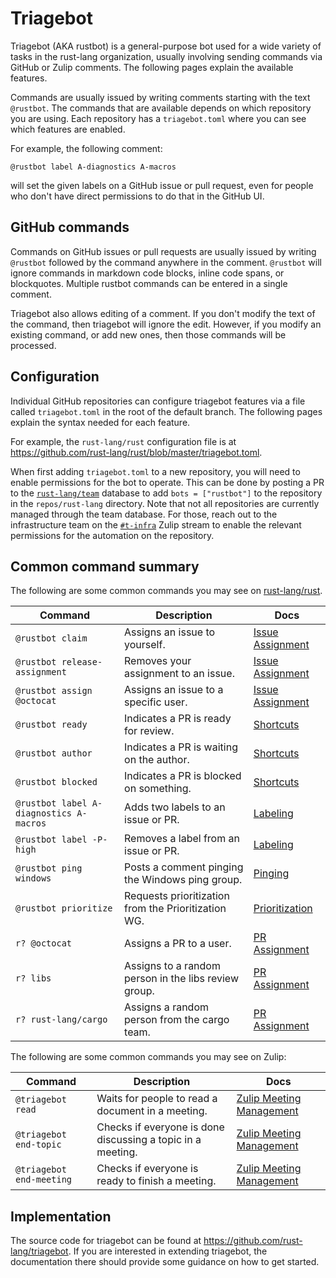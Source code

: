 # Triagebot

Triagebot (AKA rustbot) is a general-purpose bot used for a wide variety of tasks in the rust-lang organization, usually involving sending commands via GitHub or Zulip comments.
The following pages explain the available features.

Commands are usually issued by writing comments starting with the text `@rustbot`.
The commands that are available depends on which repository you are using.
Each repository has a `triagebot.toml` where you can see which features are enabled.

For example, the following comment:

```text
@rustbot label A-diagnostics A-macros
```

will set the given labels on a GitHub issue or pull request, even for people who don't have direct permissions to do that in the GitHub UI.

## GitHub commands

Commands on GitHub issues or pull requests are usually issued by writing `@rustbot` followed by the command anywhere in the comment.
`@rustbot` will ignore commands in markdown code blocks, inline code spans, or blockquotes.
Multiple rustbot commands can be entered in a single comment.

Triagebot also allows editing of a comment.
If you don't modify the text of the command, then triagebot will ignore the edit.
However, if you modify an existing command, or add new ones, then those commands will be processed.

## Configuration

Individual GitHub repositories can configure triagebot features via a file called `triagebot.toml` in the root of the default branch.
The following pages explain the syntax needed for each feature.

For example, the `rust-lang/rust` configuration file is at <https://github.com/rust-lang/rust/blob/master/triagebot.toml>.

When first adding `triagebot.toml` to a new repository, you will need to enable permissions for the bot to operate.
This can be done by posting a PR to the [`rust-lang/team`](https://github.com/rust-lang/team) database to add `bots = ["rustbot"]` to the repository in the `repos/rust-lang` directory.
Note that not all repositories are currently managed through the team database.
For those, reach out to the infrastructure team on the [`#t-infra`](https://rust-lang.zulipchat.com/#narrow/stream/242791-t-infra) Zulip stream to enable the relevant permissions for the automation on the repository.

## Common command summary

The following are some common commands you may see on [rust-lang/rust](https://github.com/rust-lang/rust/).

<style>
table td:nth-child(1) {
    white-space: nowrap;
}
</style>

| Command | Description | Docs |
|---------|-------------|------|
| `@rustbot claim` | Assigns an issue to yourself. | [Issue Assignment](issue-assignment.md) |
| `@rustbot release-assignment` | Removes your assignment to an issue. | [Issue Assignment](issue-assignment.md) |
| `@rustbot assign @octocat` | Assigns an issue to a specific user. | [Issue Assignment](issue-assignment.md) |
| `@rustbot ready` | Indicates a PR is ready for review. | [Shortcuts](shortcuts.md) |
| `@rustbot author` | Indicates a PR is waiting on the author. | [Shortcuts](shortcuts.md) |
| `@rustbot blocked` | Indicates a PR is blocked on something. | [Shortcuts](shortcuts.md) |
| `@rustbot label A-diagnostics A-macros` | Adds two labels to an issue or PR. | [Labeling](labeling.md) |
| `@rustbot label -P-high` | Removes a label from an issue or PR. | [Labeling](labeling.md) |
| `@rustbot ping windows` | Posts a comment pinging the Windows ping group. | [Pinging](pinging.md) |
| `@rustbot prioritize` | Requests prioritization from the Prioritization WG. | [Prioritization](requesting-prioritization.md) |
| `r? @octocat` | Assigns a PR to a user. | [PR Assignment](pr-assignment.md) |
| `r? libs` | Assigns to a random person in the libs review group. | [PR Assignment](pr-assignment.md) |
| `r? rust-lang/cargo` | Assigns a random person from the cargo team. | [PR Assignment](pr-assignment.md) |

The following are some common commands you may see on Zulip:

| Command | Description | Docs |
|---------|-------------|------|
| `@triagebot read` | Waits for people to read a document in a meeting. | [Zulip Meeting Management](zulip-meeting.md) |
| `@triagebot end-topic` | Checks if everyone is done discussing a topic in a meeting. | [Zulip Meeting Management](zulip-meeting.md) |
| `@triagebot end-meeting` | Checks if everyone is ready to finish a meeting. | [Zulip Meeting Management](zulip-meeting.md) |

## Implementation

The source code for triagebot can be found at <https://github.com/rust-lang/triagebot>.
If you are interested in extending triagebot, the documentation there should provide some guidance on how to get started.
